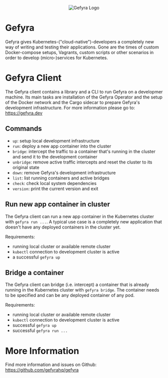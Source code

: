 <p align="center">
  <img src="https://github.com/Schille/gefyra/raw/main/docs/static/img/logo.png" alt="Gefyra Logo"/>
</p>

# Gefyra
Gefyra gives Kubernetes-("cloud-native")-developers a completely new way of writing and testing their applications. 
Gone are the times of custom Docker-compose setups, Vagrants, custom scripts or other scenarios in order to develop (micro-)services
for Kubernetes.  

# Gefyra Client
The Gefyra client contains a library and a CLI to run Gefyra on a developmer machine. Its main tasks are installation of
the Gefyra Operator and the setup of the Docker network and the Cargo sidecar to prepare Gefyra's development 
infrastructure. For more information please go to: https://gefyra.dev

## Commands
- `up`: setup local development infrastructure
- `run`: deploy a new app container into the cluster
- `bridge`: intercept the traffic to a container that's running in the cluster and send it to the development container
- `unbridge`: remove active traffic intercepts and reset the cluster to its original state
- `down`: remove Gefyra's development infrastructure
- `list`: list running containers and active bridges
- `check`: check local system dependencies 
- `version`: print the current version and exit

## Run new app container in cluster
The Gefyra client can run a new app container in the Kubernetes cluster with `gefyra run ...`. 
A typical use case is a completely new application that doesn't have any deployed containers in the cluster yet.

Requirements:
- running local cluster or available remote cluster
- `kubectl` connection to development cluster is active
- a successful `gefyra up`

## Bridge a container
The Gefyra client can bridge (i.e. intercept) a container that is already running in the Kubernetes cluster with `gefyra bridge`.
The container needs to be specified and can be any deployed container of any pod.

Requirements:
- running local cluster or available remote cluster
- `kubectl` connection to development cluster is active
- successful `gefyra up`
- successful `gefyra run ...`

# More Information
Find more information and issues on Github: https://github.com/gefyrahq/gefyra